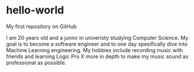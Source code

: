 # hello-world

My first repository on GitHub

I am 20 years old and a junior in univeristy studying Computer Science. My goal is to become a software engineer and to one day spesifically dive into Machine Learning engineering. My hobbies include recording music with friends and learning Logic Pro X more in depth to make my music sound as professional as possible. 
